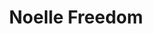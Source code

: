 ---
title: Noelle Freedom
categories: ['freedom']
contributors: terri and noelle
image: noelle-freedom-web.jpg
featured: true
featured_order: 11
---